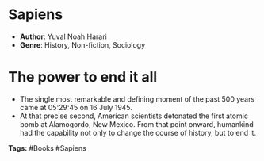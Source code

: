 # Sapiens
- **Author**: Yuval Noah Harari 
- **Genre**: History, Non-fiction, Sociology

# The power to end it all
- The single most remarkable and defining moment of the past 500 years came at 05:29:45 on 16 July 1945. 
- At that precise second, American scientists detonated the first atomic bomb at Alamogordo, New Mexico. From that point onward, humankind had the capability not only to change the course of history, but to end it.

**Tags:** #Books #Sapiens